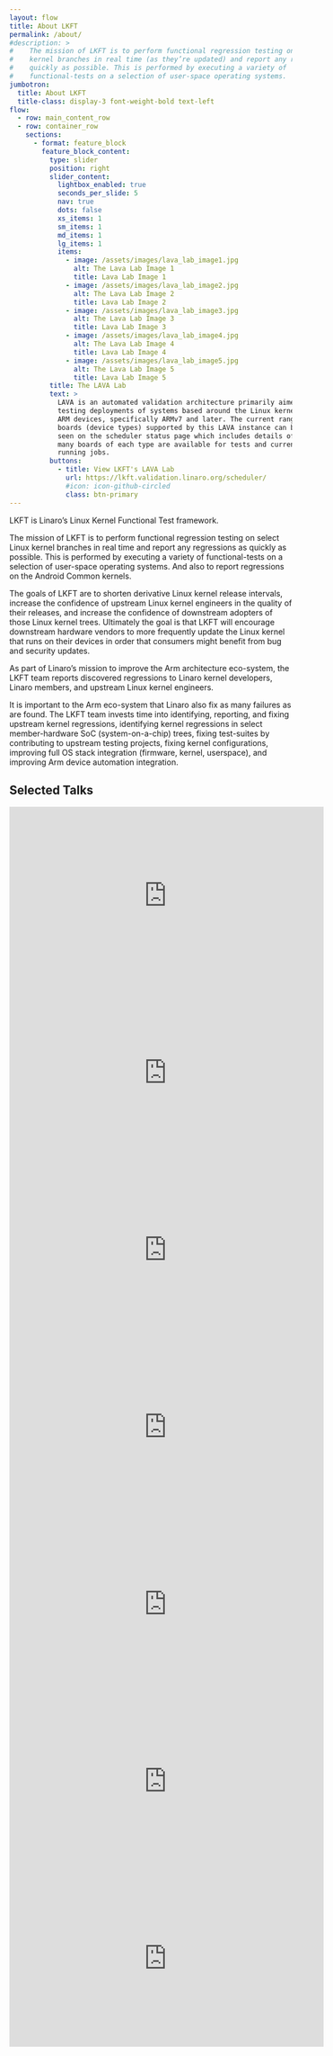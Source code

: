 ```yaml
---
layout: flow
title: About LKFT
permalink: /about/
#description: >
#    The mission of LKFT is to perform functional regression testing on select Linux
#    kernel branches in real time (as they’re updated) and report any regressions as
#    quickly as possible. This is performed by executing a variety of
#    functional-tests on a selection of user-space operating systems.
jumbotron:
  title: About LKFT
  title-class: display-3 font-weight-bold text-left
flow:
  - row: main_content_row
  - row: container_row
    sections:
      - format: feature_block
        feature_block_content:
          type: slider
          position: right
          slider_content:
            lightbox_enabled: true
            seconds_per_slide: 5
            nav: true
            dots: false
            xs_items: 1
            sm_items: 1
            md_items: 1
            lg_items: 1
            items:
              - image: /assets/images/lava_lab_image1.jpg
                alt: The Lava Lab Image 1
                title: Lava Lab Image 1
              - image: /assets/images/lava_lab_image2.jpg
                alt: The Lava Lab Image 2
                title: Lava Lab Image 2
              - image: /assets/images/lava_lab_image3.jpg
                alt: The Lava Lab Image 3
                title: Lava Lab Image 3
              - image: /assets/images/lava_lab_image4.jpg
                alt: The Lava Lab Image 4
                title: Lava Lab Image 4
              - image: /assets/images/lava_lab_image5.jpg
                alt: The Lava Lab Image 5
                title: Lava Lab Image 5
          title: The LAVA Lab
          text: >
            LAVA is an automated validation architecture primarily aimed at
            testing deployments of systems based around the Linux kernel on
            ARM devices, specifically ARMv7 and later. The current range of
            boards (device types) supported by this LAVA instance can be
            seen on the scheduler status page which includes details of how
            many boards of each type are available for tests and currently
            running jobs.
          buttons:
            - title: View LKFT's LAVA Lab
              url: https://lkft.validation.linaro.org/scheduler/
              #icon: icon-github-circled
              class: btn-primary
---
```


LKFT is Linaro’s Linux Kernel Functional Test framework.

The mission of LKFT is to perform functional regression testing on select Linux
kernel branches in real time and report any regressions as quickly as possible.
This is performed by executing a variety of functional-tests on a selection of
user-space operating systems. And also to report regressions on the Android
Common kernels.

The goals of LKFT are to shorten derivative Linux kernel release intervals,
increase the confidence of upstream Linux kernel engineers in the quality of
their releases, and increase the confidence of downstream adopters of those
Linux kernel trees. Ultimately the goal is that LKFT will encourage downstream
hardware vendors to more frequently update the Linux kernel that runs on their
devices in order that consumers might benefit from bug and security updates.

As part of Linaro’s mission to improve the Arm architecture eco-system, the
LKFT team reports discovered regressions to Linaro kernel developers, Linaro
members, and upstream Linux kernel engineers.

It is important to the Arm eco-system that Linaro also fix as many failures as
are found. The LKFT team invests time into identifying, reporting, and fixing
upstream kernel regressions, identifying kernel regressions in select
member-hardware SoC (system-on-a-chip) trees, fixing test-suites by
contributing to upstream testing projects, fixing kernel configurations,
improving full OS stack integration (firmware, kernel, userspace), and
improving Arm device automation integration.

## Selected Talks

<div class="row">
  <div class="col col-12 col-sm-6">
    <iframe width="560" height="315" src="https://www.youtube.com/embed/R3H9fPhPf54" frameborder="0" allow="autoplay; encrypted-media" allowfullscreen></iframe>
  </div>
  <div class="col col-12 col-sm-6">
<iframe width="560" height="315" src="https://www.youtube.com/embed/VnlPmQ1I6hA" frameborder="0" allow="autoplay; encrypted-media" allowfullscreen></iframe>
  </div>
</div>
<div class="row">
  <div class="col col-12 col-sm-6">
<iframe width="560" height="315" src="https://www.youtube.com/embed/LMs7vCGv8as" frameborder="0" allow="autoplay; encrypted-media" allowfullscreen></iframe>
  </div>
  <div class="col col-12 col-sm-6">
<iframe width="560" height="315" src="https://www.youtube.com/embed/WMItXP1TzOY" frameborder="0" allow="autoplay; encrypted-media" allowfullscreen></iframe>
  </div>
</div>
<div class="row">
  <div class="col col-12 col-sm-6">
<iframe width="560" height="315" src="https://www.youtube.com/embed/tc92uw3m-SI" frameborder="0" allow="autoplay; encrypted-media" allowfullscreen></iframe>
  </div>
  <div class="col col-12 col-sm-6">
<iframe width="560" height="315" src="https://www.youtube.com/embed/xZz50o9QaUQ" frameborder="0" allow="autoplay; encrypted-media" allowfullscreen></iframe>
  </div>
</div>
<div class="row">
  <div class="col col-12 col-sm-6">
<iframe width="560" height="315" src="https://www.youtube.com/embed/FAuHKTeZhDk" frameborder="0" allow="autoplay; encrypted-media" allowfullscreen></iframe>
  </div>
  <div class="col col-12 col-sm-6">
  </div>
</div>

[linaro-organization]: https://linaro.org
